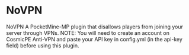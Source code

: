 # NoVPN
NoVPN A PocketMine-MP plugin that disallows players from joining your server through VPNs. NOTE: You will need to create an account on CosmicPE Anti-VPN and paste your API key in config.yml (in the api-key field) before using this plugin.
